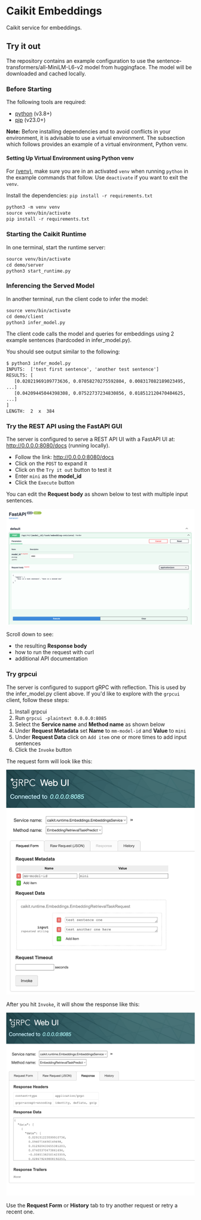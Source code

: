 # Caikit Embeddings

Caikit service for embeddings.

## Try it out

The repository contains an example configuration to use the sentence-transformers/all-MiniLM-L6-v2 model from huggingface. The model will be downloaded and cached locally.

### Before Starting

The following tools are required:

- [python](https://www.python.org) (v3.8+)
- [pip](https://pypi.org/project/pip/) (v23.0+)

**Note:** Before installing dependencies and to avoid conflicts in your environment, it is advisable to use a virtual environment. The subsection which follows provides an example of a virtual environment, Python venv.

#### Setting Up Virtual Environment using Python venv

For [(venv)](https://docs.python.org/3/library/venv.html), make sure you are in an activated `venv` when running `python` in the example commands that follow. Use `deactivate` if you want to exit the `venv`.

Install the dependencies: `pip install -r requirements.txt`

```shell
python3 -m venv venv
source venv/bin/activate
pip install -r requirements.txt
```

### Starting the Caikit Runtime

In one terminal, start the runtime server:

```shell
source venv/bin/activate
cd demo/server
python3 start_runtime.py
```

### Inferencing the Served Model

In another terminal, run the client code to infer the model:

```shell
source venv/bin/activate
cd demo/client
python3 infer_model.py
```

The client code calls the model and queries for embeddings using 2 example sentences (hardcoded in infer_model.py).

You should see output similar to the following:

```ShellSession
$ python3 infer_model.py
INPUTS:  ['test first sentence', 'another test sentence']
RESULTS: [
   [0.02021969109773636, 0.07058270275592804, 0.008317082189023495, ...]
   [0.04209445044398308, 0.07522737234830856, 0.018512120470404625, ...]
]
LENGTH:  2  x  384
```

### Try the REST API using the FastAPI GUI

The server is configured to serve a REST API UI with a FastAPI UI at: http://0.0.0.0:8080/docs (running locally).

* Follow the link: http://0.0.0.0:8080/docs
* Click on the `POST` to expand it
* Click on the `Try it out` button to test it
* Enter `mini` as the **model_id**
* Click the `Execute` button

You can edit the **Request body** as shown below to test with multiple input sentences.

![fastapi](doc/images/fastapi.png)

Scroll down to see:

* the resulting **Response body**
* how to run the request with curl
* additional API documentation

### Try grpcui

The server is configured to support gRPC with reflection. This is used by the infer_model.py client above. If you'd like to explore with the `grpcui` client, follow these steps:

1. Install grpcui
2. Run `grpcui -plaintext 0.0.0.0:8085`
3. Select the **Service name** and **Method name** as shown below
4. Under **Request Metadata** set **Name** to `mm-model-id` and **Value** to `mini`
5. Under **Request Data** click on `Add item` one or more times to add input sentences
6. Click the `Invoke` button

The request form will look like this:

![grpc_request_form](doc/images/grpc_request_form.png)

After you hit `Invoke`, it will show the response like this:

![grpc_response](doc/images/grpc_response.png)

Use the **Request Form** or **History** tab to try another request or retry a recent one.